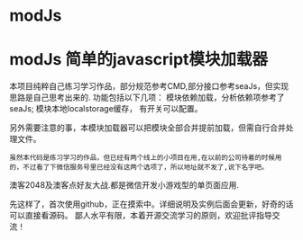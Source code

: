 # modJs
modJs 简单的javascript模块加载器
===========================================
  本项目纯粹自己练习学习作品，部分规范参考CMD,部分接口参考seaJs，但实现思路是自己思考出来的.
  功能包括以下几项：
      模块依赖加载，分析依赖项参考了seaJs;
      模块本地localstorage缓存， 有开关可以配置。
      
  另外需要注意的事，本模块加载器可以把模块全部合并提前加载，但需自行合并处理文件。
  
    虽然本代码是练习学习的作品，但已经有两个线上的小项目在用,在以前的公司待着的时候用的，不过看了下微信服务号里已经没有这两个选项了，所以地址就不发了,说下名字吧。
    
  澳客2048及澳客点好友大战.都是微信开发小游戏型的单页面应用.
  
  先这样了，首次使用github，正在摸索中。详细说明及实例后面会更新，好奇的话可以直接看源码。
  鄙人水平有限，本着开源交流学习的原则，欢迎批评指导交流！
  
  
